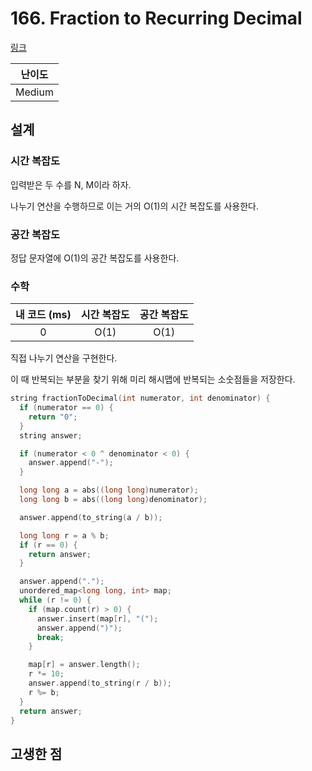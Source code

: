 # 166. Fraction to Recurring Decimal

[링크](https://leetcode.com/problems/fraction-to-recurring-decimal/description/)

| 난이도 |
| :----: |
| Medium |

## 설계

### 시간 복잡도

입력받은 두 수를 N, M이라 하자.

나누기 연산을 수행하므로 이는 거의 O(1)의 시간 복잡도를 사용한다.

### 공간 복잡도

정답 문자열에 O(1)의 공간 복잡도를 사용한다.

### 수학

| 내 코드 (ms) | 시간 복잡도 | 공간 복잡도 |
| :----------: | :---------: | :---------: |
|      0       |    O(1)     |    O(1)     |

직접 나누기 연산을 구현한다.

이 때 반복되는 부분을 찾기 위해 미리 해시맵에 반복되는 소숫점들을 저장한다.

```cpp
string fractionToDecimal(int numerator, int denominator) {
  if (numerator == 0) {
    return "0";
  }
  string answer;

  if (numerator < 0 ^ denominator < 0) {
    answer.append("-");
  }

  long long a = abs((long long)numerator);
  long long b = abs((long long)denominator);

  answer.append(to_string(a / b));

  long long r = a % b;
  if (r == 0) {
    return answer;
  }

  answer.append(".");
  unordered_map<long long, int> map;
  while (r != 0) {
    if (map.count(r) > 0) {
      answer.insert(map[r], "(");
      answer.append(")");
      break;
    }

    map[r] = answer.length();
    r *= 10;
    answer.append(to_string(r / b));
    r %= b;
  }
  return answer;
}
```

## 고생한 점

